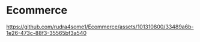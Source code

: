 # Ecommerce

https://github.com/rudra4some1/Ecommerce/assets/101310800/33489a6b-1e26-473c-88f3-35565bf3a540

